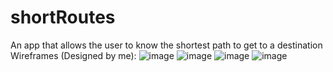 # shortRoutes 

An app that allows the user to know the shortest path to get to a destination
Wireframes (Designed by me): 
![image](https://github.com/user-attachments/assets/51f0bed8-b224-4cf9-b903-beaa59567ebe)
![image](https://github.com/user-attachments/assets/4b3344e5-4ebe-4118-beb3-ec26c2fdaf39)
![image](https://github.com/user-attachments/assets/07308a12-f8e5-45c7-87cc-79db4bdae55d)
![image](https://github.com/user-attachments/assets/62ed9717-0ef3-4e82-a528-176559cd6207)
